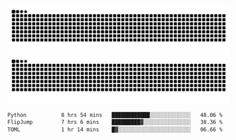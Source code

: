 ![Snake Animation](https://raw.githubusercontent.com/tomhea/tomhea/output/github-contribution-grid-snake-dark.svg#gh-dark-mode-only)
![Snake Animation](https://raw.githubusercontent.com/tomhea/tomhea/output/github-contribution-grid-snake.svg#gh-light-mode-only)

<p></p>

<!--START_SECTION:waka-->

```txt
Python           8 hrs 54 mins   ████████████░░░░░░░░░░░░░   48.06 %
FlipJump         7 hrs 6 mins    █████████▓░░░░░░░░░░░░░░░   38.36 %
TOML             1 hr 14 mins    █▓░░░░░░░░░░░░░░░░░░░░░░░   06.66 %
```

<!--END_SECTION:waka-->
